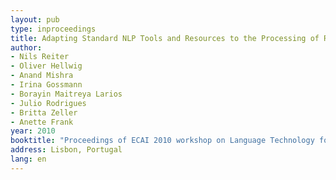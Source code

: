 ```yaml
---
layout: pub
type: inproceedings
title: Adapting Standard NLP Tools and Resources to the Processing of Ritual Descriptions
author:
- Nils Reiter
- Oliver Hellwig
- Anand Mishra
- Irina Gossmann
- Borayin Maitreya Larios
- Julio Rodrigues
- Britta Zeller
- Anette Frank
year: 2010
booktitle: "Proceedings of ECAI 2010 workshop on Language Technology for Cultural Heritage, Social Sciences, and Humanities (LaTeCH-2010)"
address: Lisbon, Portugal
lang: en
---
```

